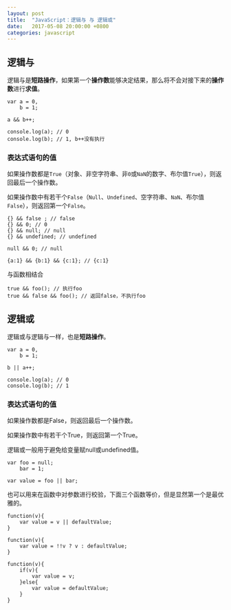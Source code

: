 ```yaml
---
layout: post
title:  "JavaScript：逻辑与 与 逻辑或"
date:   2017-05-08 20:00:00 +0800
categories: javascript
---
```


## 逻辑与

逻辑与是**短路操作**，如果第一个**操作数**能够决定结果，那么将不会对接下来的**操作数**进行**求值**。

```
var a = 0,
    b = 1;

a && b++;

console.log(a); // 0
console.log(b); // 1, b++没有执行
```

### 表达式语句的值

如果操作数都是`True`（对象、非空字符串、非`0`或`NaN`的数字、布尔值`True`），则返回最后一个操作数。

如果操作数中有若干个`False`（`Null`、`Undefined`、空字符串、`NaN`、布尔值`False`），则返回第一个`False`。

```
{} && false ; // false
{} && 0; // 0
{} && null; // null
{} && undefined; // undefined

null && 0; // null

{a:1} && {b:1} && {c:1}; // {c:1}
```

与函数相结合

```
true && foo(); // 执行foo
true && false && foo(); // 返回false，不执行foo
```

## 逻辑或

逻辑或与逻辑与一样，也是**短路操作**。

```
var a = 0,
    b = 1;

b || a++;

console.log(a); // 0
console.log(b); // 1
```

### 表达式语句的值

如果操作数都是False，则返回最后一个操作数。

如果操作数中有若干个True，则返回第一个True。

逻辑或一般用于避免给变量赋null或undefined值。

```
var foo = null;
    bar = 1;

var value = foo || bar;
```

也可以用来在函数中对参数进行校验，下面三个函数等价，但是显然第一个是最优雅的。

```
function(v){
    var value = v || defaultValue;
}

function(v){
    var value = !!v ? v : defaultValue;
}

function(v){
    if(v){
        var value = v;
    }else{
        var value = defaultValue;
    }
}
```



